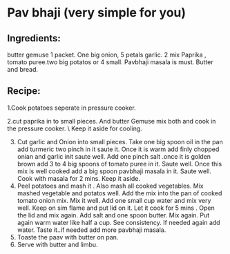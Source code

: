 # Pav bhaji (very simple for you)
## Ingredients:
butter gemuse 1 packet. One big onion, 5 petals garlic. 2 mix Paprika , tomato puree.two big potatos or 4 small. Pavbhaji masala is must. Butter and bread.

## Recipe: 
1.Cook potatoes seperate in pressure cooker. 

2.cut paprika in to small pieces. And butter Gemuse mix both and cook in the pressure cooker.
\\
Keep it aside for cooling. 

3. Cut garlic and Onion into small pieces. Take one big spoon oil in the pan add turmeric two pinch in it saute it. Once it is warm add finly chopped onian and garlic init saute well. Add one pinch salt .once it is golden brown add 3 to 4 big spoons of tomato puree in it. Saute well. Once this mix is well cooked add a big spoon pavbhaji masala in it. Saute well. Cook with masala for 2 mins. Keep it aside.
4. Peel potatoes and mash it . Also mash all cooked vegetables. Mix mashed vegetable and potatos well. Add the mix into the pan of cooked tomato onion mix. Mix it well. Add one small cup water and mix very well. Keep on sim flame and put lid on it. Let it cook for 5 mins . Open the lid and mix again. Add salt and one spoon butter. Mix again. Put again warm water like half a cup. See consistency. If needed again add water. Taste it..if needed add more pavbhaji masala.
5. Toaste the paav with butter on pan.
6. Serve with butter and limbu.
